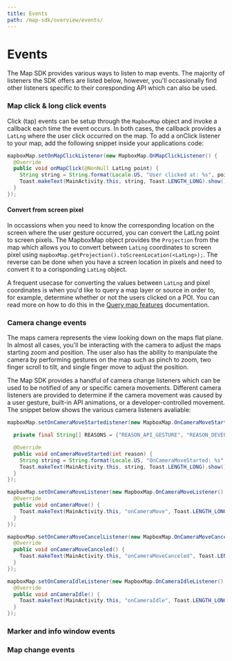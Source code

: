 ```yaml
---
title: Events
path: /map-sdk/overview/events/
---
```

# Events
The Map SDK provides various ways to listen to map events. The majority of listeners the SDK offers are listed below, however, you'll occasionally find other listeners specific to their coresponding API which can also be used. 

### Map click & long click events
Click (tap) events can be setup through the `MapboxMap` object and invoke a callback each time the event occurs. In both cases, the callback provides a `LatLng` where the user click occurred on the map. To add a onClick listener to your map, add the following snippet inside your applications code:

```java
mapboxMap.setOnMapClickListener(new MapboxMap.OnMapClickListener() {
  @Override
  public void onMapClick(@NonNull LatLng point) {
    String string = String.format(Locale.US, "User clicked at: %s", point.toString())
    Toast.makeText(MainActivity.this, string, Toast.LENGTH_LONG).show();
  }
});
```

#### Convert from screen pixel
In occassions when you need to know the corresponding location on the screen where the user gesture occurred, you can convert the LatLng point to screen pixels. The MapboxMap object provides the `Projection` from the map which allows you to convert between `LatLng` coordinates to screen pixel using `mapboxMap.getProjection().toScreenLocation(<LatLng>);`. The reverse can be done when you have a screen location in pixels and need to convert it to a corisponding `LatLng` object.

A frequent usecase for converting the values between `LatLng` and pixel coordinates is when you'd like to query a map layer or source in order to, for example, determine whether or not the users clicked on a POI. You can read more on how to do this in the [Query map features]() documentation.

### Camera change events
The maps camera represents the view looking down on the maps flat plane. In almost all cases, you'll be interacting with the camera to adjust the maps starting zoom and position. The user also has the ability to manipulate the camera by performing gestures on the map such as pinch to zoom, two finger scroll to tilt, and single finger move to adjust the position.

The Map SDK provides a handful of camera change listeners which can be used to be notified of any or specific camera movements. Different camera listeners are provided to determine if the camera movement was caused by a user gesture, built-in API animations, or a developer-controlled movement. The snippet below shows the various camera listeners avaliable:

```java
mapboxMap.setOnCameraMoveStartedistener(new MapboxMap.OnCameraMoveStartedListener() {

  private final String[] REASONS = {"REASON_API_GESTURE", "REASON_DEVELOPER_ANIMATION", "REASON_API_ANIMATION"};

  @Override
  public void onCameraMoveStarted(int reason) {
    String string = String.format(Locale.US, "OnCameraMoveStarted: %s", REASONS[reason - 1])
    Toast.makeText(MainActivity.this, string, Toast.LENGTH_LONG).show();
  }
});

mapboxMap.setOnCameraMoveListener(new MapboxMap.OnCameraMoveListener() {
  @Override
  public void onCameraMove() {
    Toast.makeText(MainActivity.this, "onCameraMove", Toast.LENGTH_LONG).show();
  }
});

mapboxMap.setOnCameraMoveCancelListener(new MapboxMap.OnCameraMoveCanceledListener() {
  @Override
  public void onCameraMoveCanceled() {
    Toast.makeText(MainActivity.this, "onCameraMoveCanceled", Toast.LENGTH_LONG).show();
  }
});

mapboxMap.setOnCameraIdleListener(new MapboxMap.OnCameraIdleListener() {
  @Override
  public void onCameraIdle() {
    Toast.makeText(MainActivity.this, "onCameraIdle", Toast.LENGTH_LONG).show();
  }
});
```


### Marker and info window events

### Map change events
